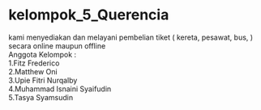 # kelompok_5_Querencia

kami menyediakan dan melayani pembelian tiket ( kereta, pesawat, bus, ) secara online maupun offline
<br /> Anggota Kelompok :
<br />
1.Fitz Frederico
<br />
2.Matthew Oni
<br />
3.Upie Fitri Nurqalby
<br />
4.Muhammad Isnaini Syaifudin
<br />
5.Tasya Syamsudin
